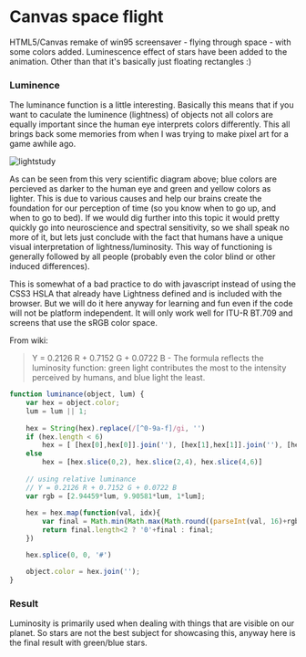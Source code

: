 Canvas space flight
===================

HTML5/Canvas remake of win95 screensaver - flying through space - with some colors added. Luminescence effect of stars have been added to the animation. Other than that it's basically just floating rectangles :)

### Luminence
The luminance function is a little interesting. Basically this means that if you want to caculate the luminence (lightness) of objects not all colors are equally important since the human eye interprets colors differently. This all brings back some memories from when I was trying to make pixel art for a game awhile ago.

![lightstudy](/pics/lightstudyforbeginners.png)

As can be seen from this very scientific diagram above; blue colors are percieved as darker to the human eye and green and yellow colors as lighter. This is due to various causes and help our brains create the foundation for our perception of time (so you know when to go up, and when to go to bed). If we would dig further into this topic it would pretty quickly go into neuroscience and spectral sensitivity, so we shall speak no more of it, but lets just conclude with the fact that humans have a unique visual interpretation of lightness/luminosity. This way of functioning is generally followed by all people (probably even the color blind or other induced differences).

This is somewhat of a bad practice to do with javascript instead of using the CSS3 HSLA that already have Lightness defined and is included with the browser. But we will do it here anyway for learning and fun even if the code will not be platform independent. It will only work well for ITU-R BT.709 and screens that use the sRGB color space.

From wiki:
>Y = 0.2126 R + 0.7152 G + 0.0722 B - The formula reflects the luminosity function: green light contributes the most to the intensity perceived by humans, and blue light the least.

```javascript
function luminance(object, lum) {
	var hex = object.color;
	lum = lum || 1;
	
	hex = String(hex).replace(/[^0-9a-f]/gi, '')
	if (hex.length < 6)
		hex = [ [hex[0],hex[0]].join(''), [hex[1],hex[1]].join(''), [hex[2],hex[2]].join('') ]
	else 
		hex = [hex.slice(0,2), hex.slice(2,4), hex.slice(4,6)]
	  
	// using relative luminance
	// Y = 0.2126 R + 0.7152 G + 0.0722 B
	var rgb = [2.94459*lum, 9.90581*lum, 1*lum];
	
	hex = hex.map(function(val, idx){
		var final = Math.min(Math.max(Math.round((parseInt(val, 16)+rgb[idx])), 0), 255).toString(16);
		return final.length<2 ? '0'+final : final;
	})

	hex.splice(0, 0, '#')

	object.color = hex.join('');
}
```
### Result

Luminosity is primarily used when dealing with things that are visible on our planet. So stars are not the best subject for showcasing this, anyway here is the final result with green/blue stars.